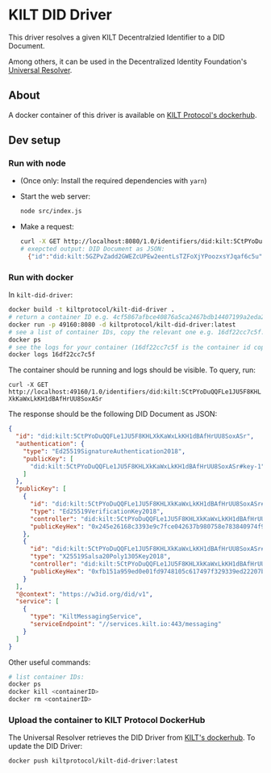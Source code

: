 # KILT DID Driver


This driver resolves a given KILT Decentralzied Identifier to a DID Document.

Among others, it can be used in the Decentralized Identity Foundation's [Universal Resolver](https://github.com/decentralized-identity/universal-resolver).

## About

A docker container of this driver is available on [KILT Protocol's dockerhub](https://hub.docker.com/r/kiltprotocol/kilt-did-driver).

## Dev setup

### Run with node

* (Once only: Install the required dependencies with `yarn`)
* Start the web server:
  
  ```bash
  node src/index.js
  ```

* Make a request:
  
  ```bash
  curl -X GET http://localhost:8080/1.0/identifiers/did:kilt:5CtPYoDuQQFLe1JU5F8KHLXkKaWxLkKH1dBAfHrUU8SoxASr
  # exepcted output: DID Document as JSON:
    {"id":"did:kilt:5GZPvZadd2GWEZcUPEw2eentLsTZFoXjYPoozxsYJqaf6c5u","authentication":{"type":"Ed25519SignatureAuthentication2018","publicKey":["did:kilt:5GZPvZadd2GWEZcUPEw2eentLsTZFoXjYPoozxsYJqaf6c5u#key-1"]},"publicKey":[{"id":"did:kilt:5GZPvZadd2GWEZcUPEw2eentLsTZFoXjYPoozxsYJqaf6c5u#key-1","type":"Ed25519VerificationKey2018","controller":"did:kilt:5GZPvZadd2GWEZcUPEw2eentLsTZFoXjYPoozxsYJqaf6c5u","publicKeyHex":"0xc6d2aee1adceaed6fb742238c57851ee9ed77f6715a6765339cc91277d31eb04"},{"id":"did:kilt:5GZPvZadd2GWEZcUPEw2eentLsTZFoXjYPoozxsYJqaf6c5u#key-2","type":"X25519Salsa20Poly1305Key2018","controller":"did:kilt:5GZPvZadd2GWEZcUPEw2eentLsTZFoXjYPoozxsYJqaf6c5u","publicKeyHex":"0x1c1f6b8fa12f6bbd0e7e4283266b0ae8b3b321c14909f5cd47f293dda1cb8436"}],"@context":"https://w3id.org/did/v1","service":[{"type":"KiltMessagingService","serviceEndpoint":"//services.kilt.io:443/messaging"}]}
  ```

### Run with docker

In `kilt-did-driver`:

```bash
docker build -t kiltprotocol/kilt-did-driver .  
# return a container ID e.g. 4cf5867afbce40876a5ca2467bdb14407199a2eda29a89df1f98514c77cce6bc:
docker run -p 49160:8080 -d kiltprotocol/kilt-did-driver:latest
# see a list of container IDs, copy the relevant one e.g. 16df22cc7c5f:
docker ps
# see the logs for your container (16df22cc7c5f is the container id copied at the previous step):
docker logs 16df22cc7c5f
```

The container should be running and logs should be visible.
To query, run:

`curl -X GET http://localhost:49160/1.0/identifiers/did:kilt:5CtPYoDuQQFLe1JU5F8KHLXkKaWxLkKH1dBAfHrUU8SoxASr`

The response should be the following DID Document as JSON:

```json
{
  "id": "did:kilt:5CtPYoDuQQFLe1JU5F8KHLXkKaWxLkKH1dBAfHrUU8SoxASr",
  "authentication": {
    "type": "Ed25519SignatureAuthentication2018",
    "publicKey": [
      "did:kilt:5CtPYoDuQQFLe1JU5F8KHLXkKaWxLkKH1dBAfHrUU8SoxASr#key-1"
    ]
  },
  "publicKey": [
    {
      "id": "did:kilt:5CtPYoDuQQFLe1JU5F8KHLXkKaWxLkKH1dBAfHrUU8SoxASr#key-1",
      "type": "Ed25519VerificationKey2018",
      "controller": "did:kilt:5CtPYoDuQQFLe1JU5F8KHLXkKaWxLkKH1dBAfHrUU8SoxASr",
      "publicKeyHex": "0x245e26168c3393e9c7fce042637b980758e783840974f9fadce4c8fe6fc76cb9"
    },
    {
      "id": "did:kilt:5CtPYoDuQQFLe1JU5F8KHLXkKaWxLkKH1dBAfHrUU8SoxASr#key-2",
      "type": "X25519Salsa20Poly1305Key2018",
      "controller": "did:kilt:5CtPYoDuQQFLe1JU5F8KHLXkKaWxLkKH1dBAfHrUU8SoxASr",
      "publicKeyHex": "0xfb151a959ed0e01fd9748105c617497f329339ed22207b9185cc40c48b44e004"
    }
  ],
  "@context": "https://w3id.org/did/v1",
  "service": [
    {
      "type": "KiltMessagingService",
      "serviceEndpoint": "//services.kilt.io:443/messaging"
    }
  ]
}
```

Other useful commands:

```bash
# list container IDs:
docker ps
docker kill <containerID>
docker rm <containerID>
```

### Upload the container to KILT Protocol DockerHub

The Universal Resolver retrieves the DID Driver from [KILT's dockerhub](https://hub.docker.com/u/kiltprotocol).
To update the DID Driver:

```bash
docker push kiltprotocol/kilt-did-driver:latest
```
